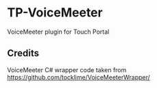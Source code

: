 # TP-VoiceMeeter
VoiceMeeter plugin for Touch Portal

## Credits
VoiceMeeter C# wrapper code taken from https://github.com/tocklime/VoiceMeeterWrapper/
